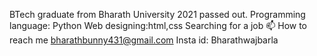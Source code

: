 BTech graduate from Bharath University 2021 passed out.
Programming language: Python
Web designing:html,css
Searching for a job
 📫 How to reach me bharathbunny431@gmail.com
Insta id: Bharathwajbarla

<!---
Bharathkumar8668/Bharathkumar8668 is a ✨ special ✨ repository because its `README.md` (this file) appears on your GitHub profile.
You can click the Preview link to take a look at your changes.
--->
